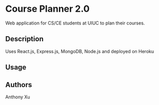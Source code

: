 # Course Planner 2.0

Web application for CS/CE students at UIUC to plan their courses. 

## Description

Uses React.js, Express.js, MongoDB, Node.js and deployed on Heroku

## Usage


## Authors

Anthony Xu



